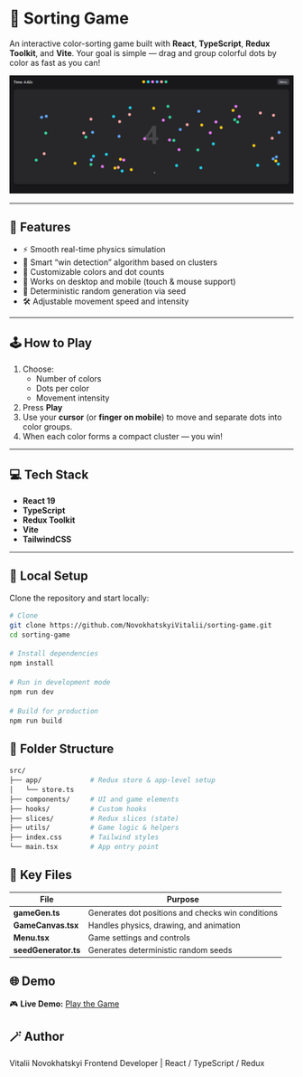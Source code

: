 # 🎨 Sorting Game

An interactive color-sorting game built with **React**, **TypeScript**, **Redux Toolkit**, and **Vite**.
Your goal is simple — drag and group colorful dots by color as fast as you can!

![Sorting Game Preview](public/preview-demo.jpg)

---

## 🚀 Features

- ⚡️ Smooth real-time physics simulation
- 🧠 Smart “win detection” algorithm based on clusters
- 🎨 Customizable colors and dot counts
- 📱 Works on desktop and mobile (touch & mouse support)
- 💾 Deterministic random generation via seed
- 🛠️ Adjustable movement speed and intensity

---

## 🕹️ How to Play

1. Choose:
   - Number of colors
   - Dots per color
   - Movement intensity
2. Press **Play**
3. Use your **cursor** (or **finger on mobile**) to move and separate dots into color groups.
4. When each color forms a compact cluster — you win!

---

## 💻 Tech Stack

- **React 19**
- **TypeScript**
- **Redux Toolkit**
- **Vite**
- **TailwindCSS**

---

## 🧩 Local Setup

Clone the repository and start locally:

```bash
# Clone
git clone https://github.com/NovokhatskyiVitalii/sorting-game.git
cd sorting-game

# Install dependencies
npm install

# Run in development mode
npm run dev

# Build for production
npm run build
```

## 🧩 Folder Structure

```bash
src/
├── app/            # Redux store & app-level setup
│   └── store.ts
├── components/     # UI and game elements
├── hooks/          # Custom hooks
├── slices/         # Redux slices (state)
├── utils/          # Game logic & helpers
├── index.css       # Tailwind styles
└── main.tsx        # App entry point
```

## 🧠 Key Files

| File                 | Purpose                                           |
| -------------------- | ------------------------------------------------- |
| **gameGen.ts**       | Generates dot positions and checks win conditions |
| **GameCanvas.tsx**   | Handles physics, drawing, and animation           |
| **Menu.tsx**         | Game settings and controls                        |
| **seedGenerator.ts** | Generates deterministic random seeds              |

## 🌐 Demo

🎮 **Live Demo:** [Play the Game](https://novokhatskyivitalii.github.io/sorting-game/)

## 🪄 Author

Vitalii Novokhatskyi
Frontend Developer | React / TypeScript / Redux
